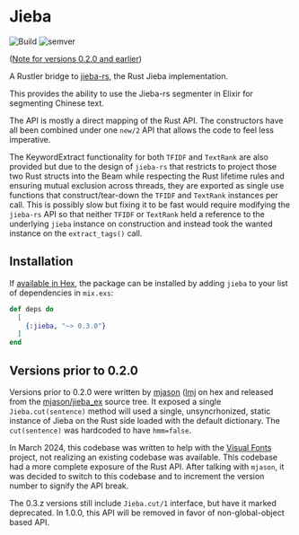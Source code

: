 # Jieba

![Build](https://github.com/awong-dev/jieba/actions/workflows/elixir.yml/badge.svg)
![semver](https://img.shields.io/badge/semver-0.3.0-blue)

([Note for versions 0.2.0 and earlier](#0.2.0-and-earlier))

A Rustler bridge to [jieba-rs](https://github.com/messense/jieba-rs), the Rust
Jieba implementation.

This provides the ability to use the Jieba-rs segmenter in Elixir for segmenting
Chinese text.

The API is mostly a direct mapping of the Rust API. The constructors have all
been combined under one `new/2` API that allows the code to feel less imperative.

The KeywordExtract functionality for both `TFIDF` and `TextRank` are also provided
but due to the design of `jieba-rs` that restricts to project those two Rust
structs into the Beam while respecting the Rust lifetime rules and ensuring mutual
exclusion across threads, they are exported as single use functions that
construct/tear-down the `TFIDF` and `TextRank` instances per call.  This is
possibly slow but fixing it to be fast would require modifying the `jieba-rs`
API so that neither `TFIDF` or `TextRank` held a reference to the underlying
`jieba` instance on construction and instead took the wanted instance on the
`extract_tags()` call.

## Installation

If [available in Hex](https://hex.pm/docs/publish), the package can be installed
by adding `jieba` to your list of dependencies in `mix.exs`:

```elixir
def deps do
  [
    {:jieba, "~> 0.3.0"}
  ]
end
```

## <a name="0.2.0-and-earlier">Versions prior to 0.2.0</a>
Versions prior to 0.2.0 were written by [mjason](https://github.com/mjason)
([lmj](https://hex.pm/users/lmj) on hex and released from the
[mjason/jieba_ex](https://github.com/mjason/jieba_ex) source tree. It exposed
a single `Jieba.cut(sentence)` method will used a single, unsyncrhonized, static
instance of Jieba on the Rust side loaded with the default dictionary.
The `cut(sentence)` was hardcoded to have `hmm=false`.

In March 2024, this codebase was written to help with the
[Visual Fonts](https://visual-fonts.com/) project, not realizing an existing
codebase was available. This codebase had a more complete exposure of the Rust
API. After talking with `mjason`, it was decided to switch to this codebase and
to increment the version number to signify the API break.

The 0.3.z versions still include `Jieba.cut/1` interface, but have it marked
deprecated. In 1.0.0, this API will be removed in favor of non-global-object
based API.
